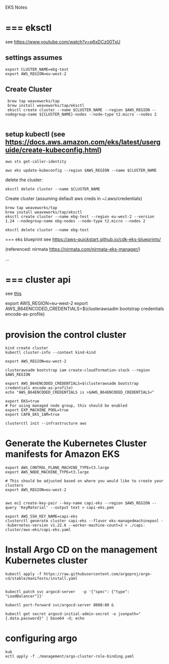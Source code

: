 EKS Notes



# === eksctl

see https://www.youtube.com/watch?v=p6xDCz00TxU


## settings assumes
```
export CLUSTER_NAME=ebg-test
export AWS_REGION=eu-west-2
```

## Create Cluster
```
 brew tap weaveworks/tap
 brew install weaveworks/tap/eksctl
 eksctl create cluster --name $CLUSTER_NAME --region $AWS_REGION --nodegroup-name ${CLUSTER_NAME}-nodes --node-type t2.micro --nodes 2
 
```

## setup kubectl (see https://docs.aws.amazon.com/eks/latest/userguide/create-kubeconfig.html)
```
aws sts get-caller-identity

aws eks update-kubeconfig --region $AWS_REGION --name $CLUSTER_NAME
```

delete the cluster:
```
eksctl delete cluster --name $CLUSTER_NAME
```



Create cluster (assuming default aws creds in ~/.aws/credentials)
```
brew tap weaveworks/tap 
brew install weaveworks/tap/eksctl 
eksctl create cluster --name ebg-test --region eu-west-2 --version 1.24 --nodegroup-name ebg-nodes --node-type t2.micro --nodes 2 
```

```
eksctl delete cluster --name ebg-test

```

=== eks blueprint
see https://aws-quickstart.github.io/cdk-eks-blueprints/

(referenced: nirmata https://nirmata.com/nirmata-eks-manager/)

...

# === cluster api
see [this](https://aws.amazon.com/blogs/containers/multi-cluster-management-for-kubernetes-with-cluster-api-and-argo-cd/)

export AWS_REGION=eu-west-2
export AWS_B64ENCODED_CREDENTIALS=$(clusterawsadm bootstrap credentials encode-as-profile)


# provision the control cluster
```
kind create cluster
kubectl cluster-info --context kind-kind

export AWS_REGION=eu-west-2

clusterawsadm bootstrap iam create-cloudformation-stack --region $AWS_REGION

export AWS_B64ENCODED_CREDENTIALS=$(clusterawsadm bootstrap credentials encode-as-profile)
echo "AWS_B64ENCODED_CREDENTIALS is >$AWS_B64ENCODED_CREDENTIALS<"

export EKS=true
# For using managed node group, this should be enabled
export EXP_MACHINE_POOL=true
export CAPA_EKS_IAM=true

clusterctl init --infrastructure aws
```


# Generate the Kubernetes Cluster manifests for Amazon EKS
```
export AWS_CONTROL_PLANE_MACHINE_TYPE=t3.large
export AWS_NODE_MACHINE_TYPE=t3.large

# This should be adjusted based on where you would like to create your clusters
export AWS_REGION=eu-west-2


aws ec2 create-key-pair --key-name capi-eks --region $AWS_REGION --query 'KeyMaterial' --output text > capi-eks.pem

export AWS_SSH_KEY_NAME=capi-eks
clusterctl generate cluster capi-eks --flavor eks-managedmachinepool --kubernetes-version v1.22.6 --worker-machine-count=2 > ./capi-cluster/aws-eks/capi-eks.yaml
```


# Install Argo CD on the management Kubernetes cluster

```
kubectl apply -f https://raw.githubusercontent.com/argoproj/argo-cd/stable/manifests/install.yaml


kubectl patch svc argocd-server   -p '{"spec": {"type": "LoadBalancer"}}'

kubectl port-forward svc/argocd-server 8080:80 &

kubectl get secret argocd-initial-admin-secret -o jsonpath="{.data.password}" | base64 -d; echo

```


# configuring argo
```
kub
ectl apply -f ./management/argo-cluster-role-binding.yaml
```